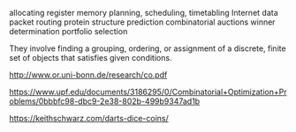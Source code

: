 allocating register memory
planning, scheduling, timetabling
Internet data packet routing
protein structure prediction
combinatorial auctions winner determination
portfolio selection


They involve finding a grouping, ordering, or assignment
of a discrete, finite set of objects that satisfies given conditions.

http://www.or.uni-bonn.de/research/co.pdf

https://www.upf.edu/documents/3186295/0/Combinatorial+Optimization+Problems/0bbbfc98-dbc9-2e38-802b-499b9347ad1b

https://keithschwarz.com/darts-dice-coins/